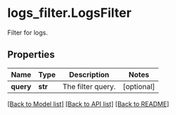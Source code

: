 # logs_filter.LogsFilter

Filter for logs.
## Properties
Name | Type | Description | Notes
------------ | ------------- | ------------- | -------------
**query** | **str** | The filter query. | [optional] 

[[Back to Model list]](README.md#documentation-for-models) [[Back to API list]](README.md#documentation-for-api-endpoints) [[Back to README]](README.md)


